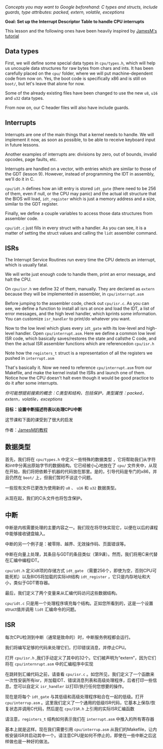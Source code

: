 *Concepts you may want to Google beforehand: C types and structs, include guards, type attributes: packed, extern, volatile, exceptions*

**Goal: Set up the Interrupt Descriptor Table to handle CPU interrupts**

This lesson and the following ones have been heavily inspired
by [JamesM's tutorial](https://web.archive.org/web/20160412174753/http://www.jamesmolloy.co.uk/tutorial_html/index.html)

Data types
----------

First, we will define some special data types in `cpu/types.h`, which will help us uncouple data structures for raw bytes from chars and ints. It has been carefully placed on the `cpu/` folder, where we will put machine-dependent code from now on. Yes, the boot code is specifically x86 and is still on `boot/`, but let's leave that alone for now.

Some of the already existing files have been changed to use the new `u8`, `u16` and `u32` data types.

From now on, our C header files will also have include guards.


Interrupts
----------

Interrupts are one of the main things that a kernel needs to  handle. We will implement it now, as soon as possible, to be able to receive keyboard input in future lessons.

Another examples of interrupts are: divisions by zero, out of bounds, invalid opcodes, page faults, etc.

Interrupts are handled on a vector, with entries which are similar to those of the GDT (lesson 9). However, instead of programming the IDT in assembly, we'll do it in C.

`cpu/idt.h` defines how an idt entry is stored `idt_gate` (there need to be 256 of them, even if null, or the CPU may panic) and the actual idt structure that the BIOS will load, `idt_register` which is just a memory address and a size, similar to the GDT register.

Finally, we define a couple variables to access those data structures from assembler code.

`cpu/idt.c` just fills in every struct with a handler.  As you can see, it is a matter of setting the struct values and calling the `lidt` assembler command.


ISRs
----

The Interrupt Service Routines run every time the CPU detects an  interrupt, which is usually fatal. 

We will write just enough code to handle them, print an error message, and halt the CPU.

On `cpu/isr.h` we define 32 of them, manually. They are declared as `extern` because they will be implemented in assembler, in `cpu/interrupt.asm`

Before jumping to the assembler code, check out `cpu/isr.c`. As you can see, we define a function to install all isrs at once and load the IDT, a list of error messages, and the high level handler, which kprints some information. You can customize `isr_handler` to print/do whatever you want.

Now to the low level which glues every `idt_gate` with its low-level and high-level handler. Open `cpu/interrupt.asm`. Here we define a common low level ISR code, which basically saves/restores the state and callsthe C code, and then the actual ISR assembler functions which are referencedon `cpu/isr.h`

Note how the `registers_t` struct is a representation of all the registers we pushed in `interrupt.asm`

That's basically it. Now we need to reference `cpu/interrupt.asm` from our Makefile, and make the kernel install the ISRs and launch one of them. Notice how the CPU doesn't halt even though it would be good practice to do it after some interrupts.


*你可能想提前搜索的概念：C类型和结构，包括保护，类型属性：packed，extern，volatile，exceptions*


**目标：设置中断描述符表以处理CPU中断**


这节课和下面的课受到了很大的启发

作者：[JamesM的教程](https://web.archive.org/web/20160412174753/http://www.jamesmolloy.co.uk/tutorial_html/index.html)


数据类型
----------

首先，我们将在 `cpu/types.h` 中定义一些特殊的数据类型 ，它将帮助我们从字符和int中分离出原始字节的数据结构。它已经被小心地放在了 `cpu/` 文件夹中，从现在开始，我们将把依赖于机器的代码放在那里。是的，引导代码是专门的x86，并且仍然在 `boot/` 上，但我们暂时不谈这个问题。

一些现有文件已更改为使用新的 `u8` 、 `u16` 和 `u32` 数据类型。

从现在起，我们的C头文件也将包含保护。



中断
----------


中断是内核需要处理的主要内容之一。我们现在将尽快实现它，以便在以后的课程中能够接收键盘输入。

中断的另一个例子是：被零除、越界、无效操作码、页面错误等。

中断在向量上处理，其条目与GDT的条目类似（第9课）。然而，我们将用C来代替在汇编中编程IDT。

`cpu/idt.h` 定义idt项的存储方式 `idt_gate` （需要256个，即使为空，否则CPU可能死机）以及BIOS将加载的实际idt结构 `idt_register` ，它只是内存地址和大小，类似于GDT寄存器。


最后，我们定义了两个变量来从汇编代码访问这些数据结构。


`cpu/idt.c` 只是用一个处理程序填充每个结构。正如您所看到的，这是一个设置struct值并调用 `lidt` 汇编命令的问题。



ISR
----

每次CPU检测到中断（通常是致命的）时，中断服务例程都会运行。

我们将编写足够的代码来处理它们，打印错误消息，并停止CPU。

打开 `cpu/isr.h` ,我们手动定义了其中的32个。它们被声明为“extern”，因为它们将在 `cpu/internrupt.asm` 中的汇编程序中实现


在跳转到汇编代码之前，请查看 `cpu/isr.c` 。如您所见，我们定义了一个函数来一次性安装所有isr，并加载IDT、错误消息列表和高级处理程序，后者打印一些信息。您可以自定义 `isr_handler` 以打印/执行任何您想要的操作。


现在是将每个 `idt_gate` 与其低级和高级处理程序粘合在一起的低级。打开 `cpu/interrup.asm` 。这里我们定义了一个通用的低级ISR代码，它基本上保存/恢复状态并调用C代码，然后是在 `cpu/ISR.h` 上引用的实际ISR汇编函数


请注意，`registers_t` 结构如何表示我们在 `interrupt.asm` 中推入的所有寄存器


基本上就是这样。现在我们需要引用 `cpu/interrup.asm` 从我们的Makefile，让内核安装ISR并启动其中一个。请注意CPU是如何不停止的，即使在一些中断之后这样做也是一种好的做法。